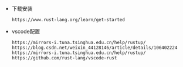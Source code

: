 - 下载安装
  ```text
  https://www.rust-lang.org/learn/get-started
  ```

- vscode配置
  ```test
  https://mirrors-i.tuna.tsinghua.edu.cn/help/rustup/
  https://blog.csdn.net/weixin_44128146/article/details/106402224
  https://mirrors-i.tuna.tsinghua.edu.cn/help/rustup/
  https://github.com/rust-lang/vscode-rust
  ```